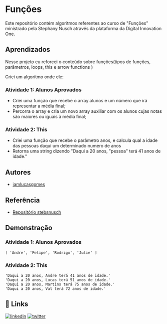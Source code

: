 # Funções
Este repositório contém algoritmos referentes ao curso de "Funções" ministrado pela Stephany Nusch através da plataforma da Digital Innovation One.
## Aprendizados

Nesse projeto eu reforcei o conteúdo sobre funções(tipos de funções, parâmetros, loops, this e arrow functions )

Criei um algoritmo onde ele:

### Atividade 1: Alunos Aprovados

- Criei uma função que recebe o array alunos e um número que irá representar a média final;
- Percorra o array e cria um novo array auxiliar com os alunos cujas notas são maiores ou iguais à média final;

### Atividade 2: This

- Criei uma função que recebe o parâmetro anos, e calcula qual a idade das pessoas daqui um determinado numero de anos
- Retorna uma string dizendo "Daqui a 20 anos, "pessoa" terá 41 anos de idade."
## Autores

 - [iamlucasgomes](https://github.com/iamlucasgomes)


## Referência

 - [Repositório stebsnusch](https://github.com/stebsnusch/basecamp-javascript/tree/main/introducao-ao-javascript/contador)


## Demonstração


### Atividade 1: Alunos Aprovados

~~~output
[ 'Andre', 'Felipe', 'Rodrigo', 'Julie' ]
~~~

### Atividade 2: This

~~~output
'Daqui a 20 anos, Andre terá 41 anos de idade.'
'Daqui a 20 anos, Lucas terá 51 anos de idade.'
'Daqui a 20 anos, Martins terá 75 anos de idade.'
'Daqui a 20 anos, Val terá 72 anos de idade.'
~~~

## 🔗 Links

[![linkedin](https://img.shields.io/badge/linkedin-0A66C2?style=for-the-badge&logo=linkedin&logoColor=white)](https://www.linkedin.com/in/iamlucasgomes/)
[![twitter](https://img.shields.io/badge/twitter-1DA1F2?style=for-the-badge&logo=twitter&logoColor=white)](https://twitter.com/iamlucasgomes)

